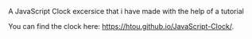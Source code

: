 A JavaScript Clock excersice that i have made with the help of a tutorial

You can find the clock here: https://htou.github.io/JavaScript-Clock/.
